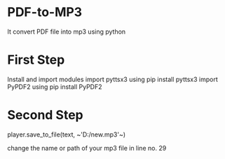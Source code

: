 # PDF-to-MP3
It convert PDF file into mp3 using python

# First Step
Install and import modules
import pyttsx3 using pip install pyttsx3
import PyPDF2 using pip install PyPDF2

# Second Step
player.save_to_file(text, ~'D:/new.mp3'~)

change the name or path of your mp3 file in line no. 29
